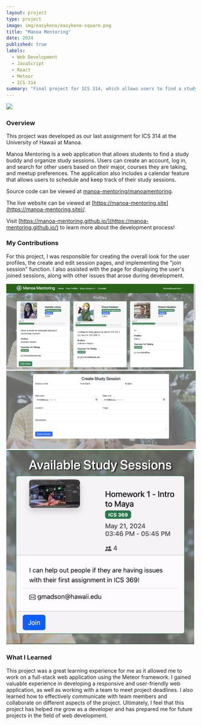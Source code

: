```yaml
---
layout: project
type: project
image: img/easykeno/easykeno-square.png
title: "Manoa Mentoring"
date: 2024
published: true
labels:
  - Web Development
  - JavaScript
  - React
  - Meteor
  - ICS 314
summary: "Final project for ICS 314, which allows users to find a study buddy and organize study sessions."
---
```


<div class="text-center m-1">
  <img width="1000px" 
       src="../img/manoa-mentoring/manoa-mentoring-1.png">
</div>

### Overview
This project was developed as our last assignment for ICS 314 at the University of Hawaii at Manoa. 

Manoa Mentoring is a web application that allows students to find a study buddy and organize study sessions. Users can create an account, log in, and search for other users based on their major, courses they are taking, and meetup preferences. The application also includes a calendar feature that allows users to schedule and keep track of their study sessions.

Source code can be viewed at [manoa-mentoring/manoamentoring](https://github.com/manoa-mentoring/manoamentoring).

The live website can be viewed at [https://manoa-mentoring.site](https://manoa-mentoring.site)/.

Visit [https://manoa-mentoring.github.io/](https://manoa-mentoring.github.io/) to learn more about the development process!

### My Contributions
For this project, I was responsible for creating the overall look for the user profiles, the create and edit session pages, and implementing the "join session" function. I also assisted with the page for displaying the user's joined sessions, along with other issues that arose during development. 

<div class="text-center m-1">
    <img width="700px" class="p-3" 
        src="../img/manoa-mentoring/manoa-mentoring-2.png">
    <img width="700px" class="p-3"
        src="../img/manoa-mentoring/manoa-mentoring-3.png">
    <img width="500px"
        src="../img/manoa-mentoring/manoa-mentoring-4.gif">
</div>

### What I Learned
This project was a great learning experience for me as it allowed me to work on a full-stack web application using the Meteor framework. I gained valuable experience in developing a responsive and user-friendly web application, as well as working with a team to meet project deadlines. I also learned how to effectively communicate with team members and collaborate on different aspects of the project. Ultimately, I feel that this project has helped me grow as a developer and has prepared me for future projects in the field of web development.